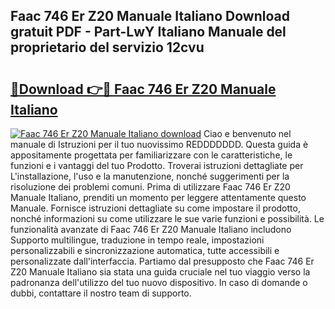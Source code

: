 ## Faac 746 Er Z20 Manuale Italiano Download gratuit PDF - Part-LwY Italiano Manuale del proprietario del servizio 12cvu

# <h2><a href="http://dfg59d2.blite.top/?on=Faac+746+Er+Z20+Manuale+Italiano">🔗Download 👉🔴 Faac 746 Er Z20 Manuale Italiano</a></h2>

[![Faac 746 Er Z20 Manuale Italiano download](https://i.imgur.com/lujVjoI.png)](http://dfg59d2.blite.top/?on=Faac+746+Er+Z20+Manuale+Italiano)
Ciao e benvenuto nel manuale di Istruzioni per il tuo nuovissimo REDDDDDDD. Questa guida è appositamente progettata per familiarizzare con le caratteristiche, le funzioni e i vantaggi del tuo Prodotto. Troverai istruzioni dettagliate per L'installazione, l'uso e la manutenzione, nonché suggerimenti per la risoluzione dei problemi comuni. Prima di utilizzare Faac 746 Er Z20 Manuale Italiano, prenditi un momento per leggere attentamente questo Manuale. Fornisce istruzioni dettagliate su come impostare il prodotto, nonché informazioni su come utilizzare le sue varie funzioni e possibilità. Le funzionalità avanzate di Faac 746 Er Z20 Manuale Italiano includono Supporto multilingue, traduzione in tempo reale, impostazioni personalizzabili e sincronizzazione automatica, tutte accessibili e personalizzate dall'interfaccia. Partiamo dal presupposto che Faac 746 Er Z20 Manuale Italiano sia stata una guida cruciale nel tuo viaggio verso la padronanza dell'utilizzo del tuo nuovo dispositivo. In caso di domande o dubbi, contattare il nostro team di supporto.
